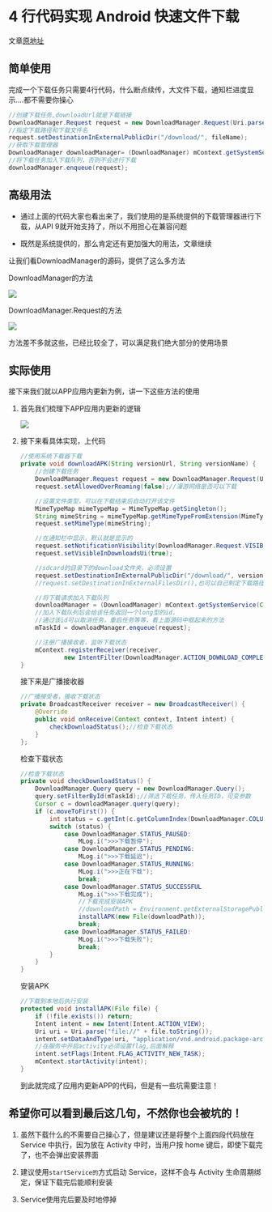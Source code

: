 # 4 行代码实现 Android 快速文件下载
文章[原地址](http://www.codeceo.com/article/android-download-4-line-code.html)

## 简单使用
完成一个下载任务只需要4行代码，什么断点续传，大文件下载，通知栏进度显示….都不需要你操心

```java
//创建下载任务,downloadUrl就是下载链接
DownloadManager.Request request = new DownloadManager.Request(Uri.parse(downloadUrl));
//指定下载路径和下载文件名
request.setDestinationInExternalPublicDir("/download/", fileName);
//获取下载管理器
DownloadManager downloadManager= (DownloadManager) mContext.getSystemService(Context.DOWNLOAD_SERVICE);
//将下载任务加入下载队列，否则不会进行下载
downloadManager.enqueue(request);
```

## 高级用法
- 通过上面的代码大家也看出来了，我们使用的是系统提供的下载管理器进行下载，从API 9就开始支持了，所以不用担心在兼容问题

- 既然是系统提供的，那么肯定还有更加强大的用法，文章继续

让我们看DownloadManager的源码，提供了这么多方法

DownloadManager的方法

![](http://static.codeceo.com/images/2016/06/a9078e8653368c9c291ae2f8b74012e79.jpg)

DownloadManager.Request的方法

![](http://static.codeceo.com/images/2016/06/960283-b2026b07e3a86194.png)

方法差不多就这些，已经比较全了，可以满足我们绝大部分的使用场景

## 实际使用
接下来我们就以APP应用内更新为例，讲一下这些方法的使用

1. 首先我们梳理下APP应用内更新的逻辑

    ![](http://static.codeceo.com/images/2016/06/a9078e8653368c9c291ae2f8b74012e711.jpg)

2. 接下来看具体实现，上代码

    ```java
    //使用系统下载器下载
    private void downloadAPK(String versionUrl, String versionName) {
        //创建下载任务
        DownloadManager.Request request = new DownloadManager.Request(Uri.parse(versionUrl));
        request.setAllowedOverRoaming(false);//漫游网络是否可以下载

        //设置文件类型，可以在下载结束后自动打开该文件
        MimeTypeMap mimeTypeMap = MimeTypeMap.getSingleton();
        String mimeString = mimeTypeMap.getMimeTypeFromExtension(MimeTypeMap.getFileExtensionFromUrl(versionUrl));
        request.setMimeType(mimeString);

        //在通知栏中显示，默认就是显示的
        request.setNotificationVisibility(DownloadManager.Request.VISIBILITY_VISIBLE);
        request.setVisibleInDownloadsUi(true);

        //sdcard的目录下的download文件夹，必须设置
        request.setDestinationInExternalPublicDir("/download/", versionName);
        //request.setDestinationInExternalFilesDir(),也可以自己制定下载路径

        //将下载请求加入下载队列
        downloadManager = (DownloadManager) mContext.getSystemService(Context.DOWNLOAD_SERVICE);
        //加入下载队列后会给该任务返回一个long型的id，
        //通过该id可以取消任务，重启任务等等，看上面源码中框起来的方法
        mTaskId = downloadManager.enqueue(request);

        //注册广播接收者，监听下载状态
        mContext.registerReceiver(receiver,
                new IntentFilter(DownloadManager.ACTION_DOWNLOAD_COMPLETE));
    }
    ```

    接下来是广播接收器

    ```java
    //广播接受者，接收下载状态
    private BroadcastReceiver receiver = new BroadcastReceiver() {
        @Override
        public void onReceive(Context context, Intent intent) {
            checkDownloadStatus();//检查下载状态
        }
    };
    ```

    检查下载状态

    ```java
    //检查下载状态
    private void checkDownloadStatus() {
        DownloadManager.Query query = new DownloadManager.Query();
        query.setFilterById(mTaskId);//筛选下载任务，传入任务ID，可变参数
        Cursor c = downloadManager.query(query);
        if (c.moveToFirst()) {
            int status = c.getInt(c.getColumnIndex(DownloadManager.COLUMN_STATUS));
            switch (status) {
                case DownloadManager.STATUS_PAUSED:
                    MLog.i(">>>下载暂停");
                case DownloadManager.STATUS_PENDING:
                    MLog.i(">>>下载延迟");
                case DownloadManager.STATUS_RUNNING:
                    MLog.i(">>>正在下载");
                    break;
                case DownloadManager.STATUS_SUCCESSFUL
                    MLog.i(">>>下载完成");
                    //下载完成安装APK
                    //downloadPath = Environment.getExternalStoragePublicDirectory(Environment.DIRECTORY_DOWNLOADS).getAbsolutePath() + File.separator + versionName;
                    installAPK(new File(downloadPath));
                    break;
                case DownloadManager.STATUS_FAILED:
                    MLog.i(">>>下载失败");
                    break;
            }
        }
    }
    ```

    安装APK

    ```java
    //下载到本地后执行安装
    protected void installAPK(File file) {
        if (!file.exists()) return;
        Intent intent = new Intent(Intent.ACTION_VIEW);
        Uri uri = Uri.parse("file://" + file.toString());
        intent.setDataAndType(uri, "application/vnd.android.package-archive");
        //在服务中开启activity必须设置flag,后面解释
        intent.setFlags(Intent.FLAG_ACTIVITY_NEW_TASK);
        mContext.startActivity(intent);
    }
    ```

    到此就完成了应用内更新APP的代码，但是有一些坑需要注意！

## 希望你可以看到最后这几句，不然你也会被坑的！
1. 虽然下载什么的不需要自己操心了，但是建议还是将整个上面四段代码放在 Service 中执行，因为放在 Activity 中时，当用户按 home 键后，即使下载完了，也不会弹出安装界面

2. 建议使用`startService的`方式启动 Service，这样不会与 Activity 生命周期绑定，保证下载完后能顺利安装

3. Service使用完后要及时地停掉